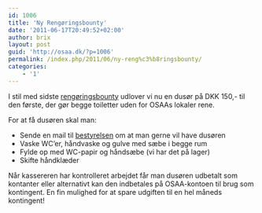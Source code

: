 ```yaml
---
id: 1006
title: 'Ny Rengøringsbounty'
date: '2011-06-17T20:49:52+02:00'
author: brix
layout: post
guid: 'http://osaa.dk/?p=1006'
permalink: /index.php/2011/06/ny-reng%c3%b8ringsbounty/
categories:
    - '1'
---
```


I stil med sidste [rengøringsbounty](https://www.osaa.dk//2011/02/bounty/) udlover vi nu en dusør på DKK 150,- til den første, der gør begge toiletter uden for OSAAs lokaler rene.

For at få dusøren skal man:

- Sende en mail til [bestyrelsen](mailto:bestyrelsen@osaa.dk) om at man gerne vil have dusøren
- Vaske WC’er, håndvaske og gulve med sæbe i begge rum
- Fylde op med WC-papir og håndsæbe (vi har det på lager)
- Skifte håndklæder

Når kassereren har kontrolleret arbejdet får man dusøren udbetalt som kontanter eller alternativt kan den indbetales på OSAA-kontoen til brug som kontingent. En fin mulighed for at spare udgiften til en hel måneds kontingent!